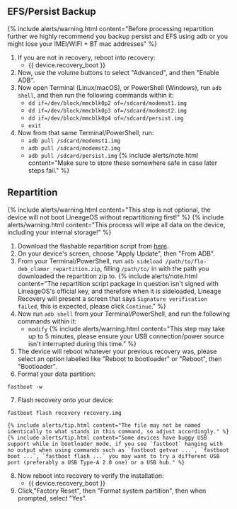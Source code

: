 ## EFS/Persist Backup

{% include alerts/warning.html content="Before processing repartition further we highly recommend you backup persist and EFS using adb or you might lose your IMEI/WIFI + BT mac addresses" %}
1. If you are not in recovery, reboot into recovery:
    * {{ device.recovery_boot }}
2. Now, use the volume buttons to select "Advanced", and then "Enable ADB".
3. Now open Terminal (Linux/macOS), or PowerShell (Windows), run `adb shell`, and then run the following commands within it:
    - `dd if=/dev/block/mmcblk0p2 of=/sdcard/modemst1.img`
    - `dd if=/dev/block/mmcblk0p3 of=/sdcard/modemst2.img`
    - `dd if=/dev/block/mmcblk0p4 of=/sdcard/persist.img`
    - `exit`
4. Now from that same Terminal/PowerShell, run:
    - `adb pull /sdcard/modemst1.img`
    - `adb pull /sdcard/modemst2.img`
    - `adb pull /sdcard/persist.img`
{% include alerts/note.html content="Make sure to store these somewhere safe in case later steps fail." %}

## Repartition
{% include alerts/warning.html content="This step is not optional, the device will not boot LineageOS without repartitioning first!" %}
{% include alerts/warning.html content="This process will wipe all data on the device, including your internal storage!" %}
1. Download the flashable repartition script from [here](https://www.androidfilehost.com/?fid=10763459528675595998).
2. On your device's screen, choose "Apply Update", then "From ADB".
3. From your Terminal/PowerShell, run `adb sideload /path/to/flo-deb_clamor_repartition.zip`, filling `/path/to/` in with the path you downloaded the repartition zip to.
    {% include alerts/note.html content="The repartition script package in question isn't signed with LineageOS's official key, and therefore when it is sideloaded, Lineage Recovery will present a screen that says `Signature verification failed`, this is expected, please click `Continue`." %}
4. Now run `adb shell` from your Terminal/PowerShell, and run the following commands within it:
    - `modify`
    {% include alerts/warning.html content="This step may take up to 5 minutes, please ensure your USB connection/power source isn't interrupted during this time." %}
5. The device will reboot whatever your previous recovery was, please select an option labelled like "Reboot to bootloader" or "Reboot", then "Bootloader".
6. Format your data partition:
```
fastboot -w
```
7. Flash recovery onto your device:
```
fastboot flash recovery recovery.img
```
    {% include alerts/tip.html content="The file may not be named identically to what stands in this command, so adjust accordingly." %}
    {% include alerts/tip.html content="Some devices have buggy USB support while in bootloader mode, if you see `fastboot` hanging with no output when using commands such as `fastboot getvar ...`, `fastboot boot ...`, `fastboot flash ...` you may want to try a different USB port (preferably a USB Type-A 2.0 one) or a USB hub." %}
8. Now reboot into recovery to verify the installation:
    * {{ device.recovery_boot }}
9. Click,"Factory Reset", then "Format system partition", then when prompted, select "Yes".
